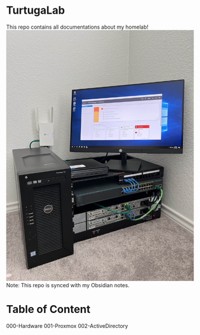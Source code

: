 # TurtugaLab
This repo contains all documentations about my homelab!
![](000-Hardware/SS/SS-10172025_7.jpg)
Note: This repo is synced with my Obsidian notes.

# Table of Content
000-Hardware
001-Proxmox
002-ActiveDirectory